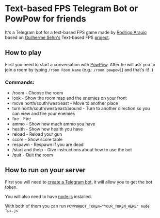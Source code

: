Text-based FPS Telegram Bot or PowPow for friends
==============
It's a Telegram bot for a text-based FPS game made by [Rodrigo Araujo](http://www.dygufa.com/) based on [Guilherme Sehn's](http://www.guisehn.com/) Text-based FPS [project](https://github.com/guisehn/text-based-fps). 

How to play
----------

First you need to start a conversation with [PowPow](telegram.me/powpowbot). After he will ask you to join a room by typing `/room Room Name` (e.g.: `/room powpow1`) and that's it! :)

### Commands:

* /room - Choose the room 
* look - Show the room map and the enemies on your front
* move north/south/west/east - Move to another place
* turn north/south/west/east/around - Turn to another direction so you can view and fire your enemies
* fire - Fire
* ammo - Show how much ammo you have
* health - Show how health you have
* reload - Reload your gun
* score - Show score table
* respawn - Respawn if you are dead
* /start and /help - Give instructions about how to use the bot
* /quit - Quit the room

How to run on your server
----------

First you will need to [create a Telegram bot](https://core.telegram.org/bots#3-how-do-i-create-a-bot), it will allow you to get the bot token.

You will also need to have [node.js](http://nodejs.org/) installed.

With both of them you can run `POWPOWBOT_TOKEN="YOUR_TOKEN_HERE" node fps.js `